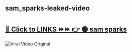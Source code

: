
 ## sam_sparks-leaked-video 

# <h2><a href="https://clipsfans.com/sam_sparks&ref=git">🔗 Click to LINKS ⏩⏩ 👉 🟢 sam sparks </a></h2>

<a href="https://clipsfans.com/sam_sparks&ref=git" rel="nofollow" data-target="animated-image.originalLink"><img src="https://i.ibb.co.com/xMMVF88/686577567.gif" alt="Viral Video Original" style="max-width: 100%; display: inline-block;" data-target="animated-image.originalImage"></a>
